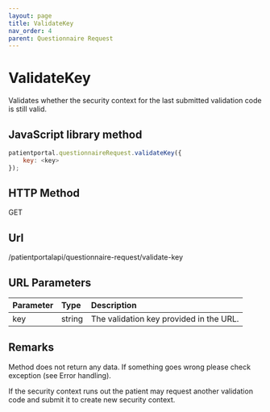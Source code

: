 ```yaml
---
layout: page
title: ValidateKey
nav_order: 4
parent: Questionnaire Request
---
```


# ValidateKey

Validates whether the security context for the last submitted validation code is still valid.

## JavaScript library method

```javascript
patientportal.questionnaireRequest.validateKey({
    key: <key>
});
```

## HTTP Method

GET

## ****Url****

/patientportalapi/questionnaire-request/validate-key

## URL Parameters

| Parameter | Type   | Description                                                 |
|:----------|:-------|:------------------------------------------------------------|
| key | string | The validation key provided in the URL. |

## Remarks

Method does not return any data. If something goes wrong please check exception (see Error handling).

If the security context runs out the patient may request another validation code and submit it to create new security context.
